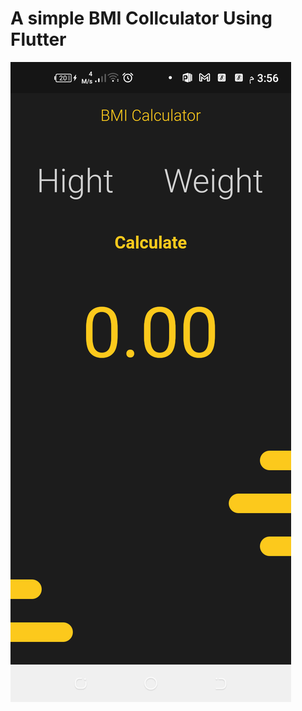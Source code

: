 # A simple BMI Collculator Using Flutter 

![Alt text](assets/images/Screenshot_20220211-155632.png?raw=true "Home Screan")